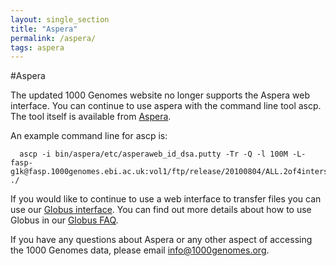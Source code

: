 ```yaml
---
layout: single_section
title: "Aspera"
permalink: /aspera/
tags: aspera
---
```

#Aspera

The updated 1000 Genomes website no longer supports the Aspera web interface. You can continue to use aspera with the command line tool ascp. The tool itself is available from [Aspera](http://asperasoft.com/software/transfer-clients/connect-web-browser-plug-in/). 

An example command line for ascp is:

      ascp -i bin/aspera/etc/asperaweb_id_dsa.putty -Tr -Q -l 100M -L- fasp-g1k@fasp.1000genomes.ebi.ac.uk:vol1/ftp/release/20100804/ALL.2of4intersection.20100804.genotypes.vcf.gz ./

If you would like to continue to use a web interface to transfer files you can use our [Globus interface](http://toolkit.globus.org/toolkit/docs/latest-stable/gridftp/). You can find out more details about how to use Globus in our [Globus FAQ](/faq/can-i-access-1000-genomes-data-globus-online).

If you have any questions about Aspera or any other aspect of accessing the 1000 Genomes data, please email [info@1000genomes.org](mailto:info@1000genomes.org).
